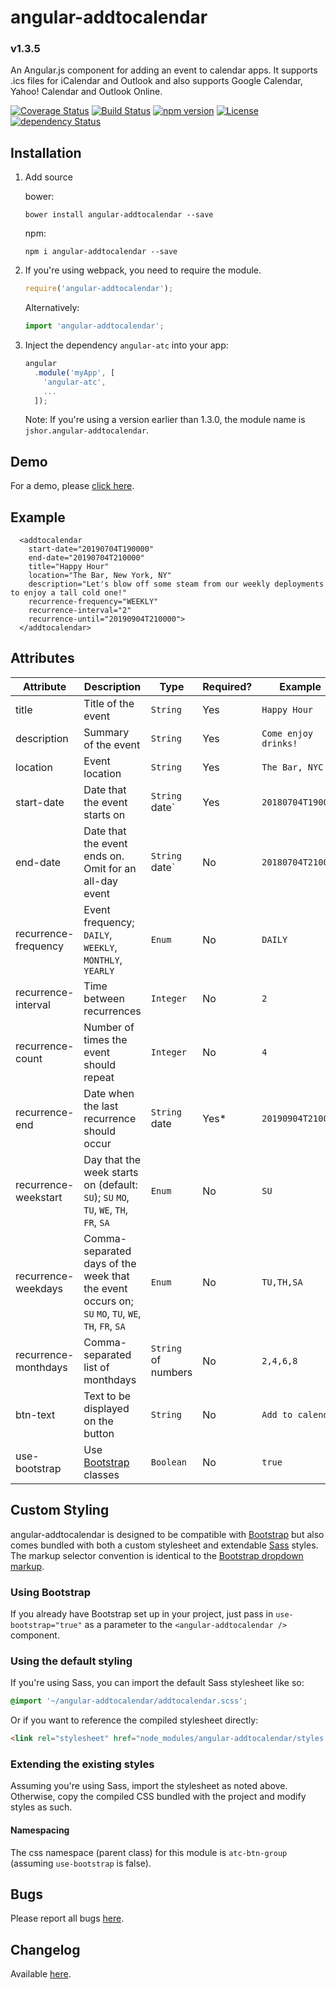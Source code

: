 # angular-addtocalendar

### v1.3.5

An Angular.js component for adding an event to calendar apps. It supports .ics files for iCalendar and Outlook and also supports Google Calendar, Yahoo! Calendar and Outlook Online.

[![Coverage Status](https://coveralls.io/repos/github/jshor/angular-addtocalendar/badge.svg?branch=master)](https://coveralls.io/github/jshor/angular-addtocalendar?branch=master) [![Build Status](https://travis-ci.org/jshor/angular-addtocalendar.svg?branch=master)](https://travis-ci.org/jshor/angular-addtocalendar) [![npm version](https://badge.fury.io/js/angular-addtocalendar.svg)](https://badge.fury.io/js/angular-addtocalendar) [![License](http://img.shields.io/:license-mit-blue.svg)](http://doge.mit-license.org) [![dependency Status](https://david-dm.org/jshor/angular-addtocalendar/status.png)](https://david-dm.org/jshor/angular-addtocalendar#info=dependencies)

## Installation

1. Add source

    bower:
    ```
    bower install angular-addtocalendar --save
    ```
    npm:

    ```
    npm i angular-addtocalendar --save
    ```

2. If you're using webpack, you need to require the module.

    ```javascript
    require('angular-addtocalendar');
    ```

    Alternatively:

    ```javascript
    import 'angular-addtocalendar';
    ```

3. Inject the dependency `angular-atc` into your app:

    ```javascript
    angular
      .module('myApp', [
        'angular-atc',
        ...
      ]);
    ```

    Note: If you're using a version earlier than 1.3.0, the module name is `jshor.angular-addtocalendar`.

## Demo

For a demo, please [click here](http://jshor.github.io/angular-addtocalendar/dist/).

## Example

```
  <addtocalendar
    start-date="20190704T190000"
    end-date="20190704T210000"
    title="Happy Hour"
    location="The Bar, New York, NY"
    description="Let's blow off some steam from our weekly deployments to enjoy a tall cold one!"
    recurrence-frequency="WEEKLY"
    recurrence-interval="2"
    recurrence-until="20190904T210000">
  </addtocalendar>
```

## Attributes

| Attribute            | Description                                                                                        | Type                | Required? | Example              |
|----------------------|----------------------------------------------------------------------------------------------------|---------------------|-----------|----------------------|
| title                | Title of the event                                                                                 | `String`            | Yes       | `Happy Hour`         |
| description          | Summary of the event                                                                               | `String`            | Yes       | `Come enjoy drinks!` |
| location             | Event location                                                                                     | `String`            | Yes       | `The Bar, NYC`       |
| start-date           | Date that the event starts on                                                                      | `String` date`      | Yes       | `20180704T190000`    |
| end-date             | Date that the event ends on. Omit for an all-day event                                             | `String` date`      | No        | `20180704T210000`    |
| recurrence-frequency | Event frequency; `DAILY`, `WEEKLY`, `MONTHLY`, `YEARLY`                                            | `Enum`              | No        | `DAILY`              |
| recurrence-interval  | Time between recurrences                                                                           | `Integer`           | No        | `2`                  |
| recurrence-count     | Number of times the event should repeat                                                            | `Integer`           | No        | `4`                  |
| recurrence-end       | Date when the last recurrence should occur                                                         | `String` date       | Yes*      | `20190904T210000`    |
| recurrence-weekstart | Day that the week starts on (default: `SU`); `SU` `MO`, `TU`, `WE`, `TH`, `FR`, `SA`               | `Enum`              | No        | `SU`                 |
| recurrence-weekdays  | Comma-separated days of the week that the event occurs on; `SU` `MO`, `TU`, `WE`, `TH`, `FR`, `SA` | `Enum`              | No        | `TU,TH,SA`           |
| recurrence-monthdays | Comma-separated list of monthdays                                                                  | `String` of numbers | No        | `2,4,6,8`            |
| btn-text             | Text to be displayed on the button                                                                 | `String`            | No        | `Add to calendar`    |
| use-bootstrap        | Use [Bootstrap](https://getbootstrap.com/) classes                                                 | `Boolean`           | No        | `true`               |

## <a name="custom"></a>Custom Styling

angular-addtocalendar is designed to be compatible with [Bootstrap](http://getbootstrap.com/) but also comes bundled with both a custom stylesheet and extendable [Sass](http://sass-lang.com/) styles. The markup selector convention is identical to the [Bootstrap dropdown markup](http://getbootstrap.com/components/#btn-dropdowns).

### Using Bootstrap

If you already have Bootstrap set up in your project, just pass in `use-bootstrap="true"` as a parameter to the `<angular-addtocalendar />` component.

### Using the default styling

If you're using Sass, you can import the default Sass stylesheet like so:

```scss
@import '~/angular-addtocalendar/addtocalendar.scss';
```

Or if you want to reference the compiled stylesheet directly:

```html
<link rel="stylesheet" href="node_modules/angular-addtocalendar/styles.css" />
```

### Extending the existing styles

Assuming you're using Sass, import the stylesheet as noted above. Otherwise, copy the compiled CSS bundled with the project and modify styles as such.

#### Namespacing

The css namespace (parent class) for this module is `atc-btn-group` (assuming `use-bootstrap` is false).

## Bugs

Please report all bugs [here](https://github.com/jshor/angular-addtocalendar/issues).

## Changelog

Available [here](https://github.com/jshor/angular-addtocalendar/blob/master/CHANGELOG.md).
